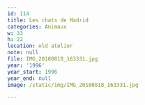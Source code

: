 ```yaml
---
id: 114
title: Les chats de Madrid
categories: Animaux
w: 33
h: 22
location: old atelier
note: null
file: IMG_20180818_163331.jpg
year: '1996'
year_start: 1996
year_end: null
image: /static/img/IMG_20180818_163331.jpg

---
```

